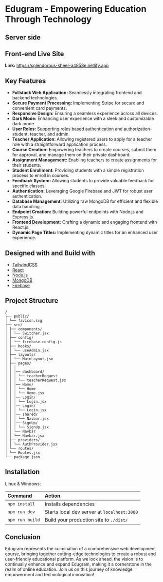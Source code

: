 # Edugram - Empowering Education Through Technology 

## Server side

## Front-end Live Site
 **Link:** https://splendorous-kheer-a4858e.netlify.app

## Key Features
* **Fullstack Web Application:** Seamlessly integrating frontend and backend technologies.
* **Secure Payment Processing:** Implementing Stripe for secure and convenient card payments.
* **Responsive Design:** Ensuring a seamless experience across all devices.
* **Dark Mode:** Enhancing user experience with a sleek and customizable dark mode.
* **User Roles:** Supporting roles based authentication and authorization- student, teacher, and admin.
* **Teacher Application:** Allowing registered users to apply for a teacher role with a straightforward application process.
* **Course Creation:** Empowering teachers to create courses, submit them for approval, and manage them on their private dashboard.
* **Assignment Management:** Enabling teachers to create assignments for their students.
* **Student Enrollment:** Providing students with a simple registration process to enroll in courses.
* **Feedback System:** Allowing students to provide valuable feedback for specific classes.
* **Authentication:** Leveraging Google Firebase and JWT for robust user authentication.
* **Database Management:** Utilizing raw MongoDB for efficient and flexible data handling.
* **Endpoint Creation:** Building powerful endpoints with Node.js and Express.js.
* **Frontend Development:** Crafting a dynamic and engaging frontend with React.js.
* **Dynamic Page Titles:** Implementing dynamic titles for an enhanced user experience.

## Designed with and Build with
* [TailwindCSS](https://tailwindcss.com)
* [React](https://react.dev)
* [Node.js](https://nodejs.org)
* [MongoDB](https://www.mongodb.com)
* [Firebase](https://firebase.google.com)

## Project Structure
```
/
├── public/
│ └── favicon.svg
├── src/
│ ├── components/
│ │ └── Switcher.jsx
│ ├── config/
│ │ └── firebase.config.js
│ ├── hooks/
│ │ └── useAdmin.jsx
│ ├── layouts/
│ │ └── MainLayout.jsx
│ ├── pages/
│ │ │
│ │ │── dashboard/
│ │ │ └── teacherRequest
│ │ │ └── teacherRequest.jsx
│ │ │── Home/
│ │ │ └── Home
│ │ │ └── Home.jsx
│ │ │── Login/
│ │ │ └── Login.jsx
│ │ │── Login/
│ │ │ └── Login.jsx
│ │ │── shared/
│ │ │ └── Navbar.jsx
│ │ │── SignUp/
│ │ │ └── SignUp.jsx
│ │ └── Navbar
│ │ └── Navbar.jsx
│ ├── providers/
│ │ └── AuthProvider.jsx
│ └── routes/
│ └── Routes.jsx
└── package.json
```


## Installation
Linux & Windows:

| Command                   | Action                                           |
| :------------------------ | :----------------------------------------------- |
| `npm install`             | Installs dependencies                            |
| `npm run dev`             | Starts local dev server at `localhost:3000`      |
| `npm run build`           | Build your production site to `./dist/`          |

## Conclusion
Edugram represents the culmination of a comprehensive web development course, bringing together cutting-edge technologies to create a robust and user-friendly educational platform. As we look ahead, the vision is to continually enhance and expand Edugram, making it a cornerstone in the realm of online education. Join us on this journey of knowledge empowerment and technological innovation!

